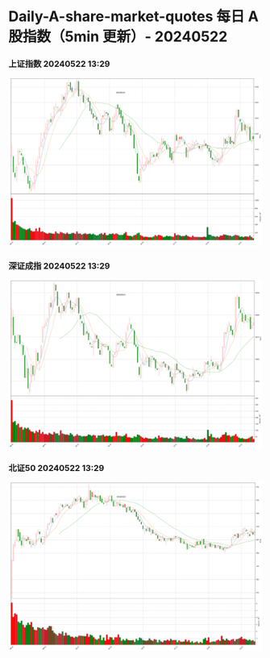 
# Daily-A-share-market-quotes 每日 A 股指数（5min 更新）- 20240522

### 上证指数 20240522 13:29
![](./fig/2024/5/20240522-sh000001.png)

### 深证成指 20240522 13:29
![](./fig/2024/5/20240522-sz399001.png)

### 北证50 20240522 13:29
![](./fig/2024/5/20240522-bj899050.png)
